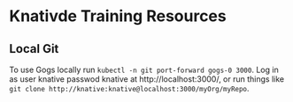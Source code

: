 
# Knativde Training Resources


## Local Git

To use Gogs locally run `kubectl -n git port-forward gogs-0 3000`.
Log in as user knative passwod knative at http://localhost:3000/,
or run things like `git clone http://knative:knative@localhost:3000/myOrg/myRepo`.
